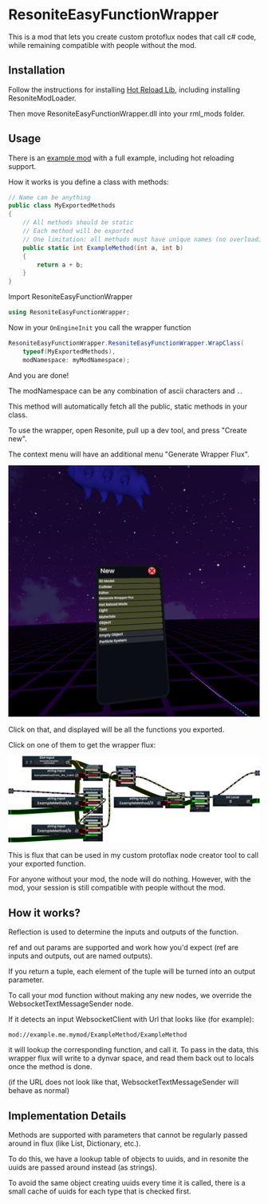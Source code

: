 # ResoniteEasyFunctionWrapper

This is a mod that lets you create custom protoflux nodes that call c# code,
while remaining compatible with people without the mod.

## Installation

Follow the instructions for installing [Hot Reload Lib](https://github.com/Nytra/ResoniteHotReloadLib/tree/main?tab=readme-ov-file#pre-requisites),
including installing ResoniteModLoader.

Then move ResoniteEasyFunctionWrapper.dll into your rml_mods folder.

## Usage

There is an [example mod](https://github.com/Phylliida/ResoniteEasyFunctionWrapperExampleMod) with a full example, including hot reloading support.

How it works is you define a class with methods:

```c#
// Name can be anything
public class MyExportedMethods
{
	// All methods should be static
	// Each method will be exported
	// One limitation: all methods must have unique names (no overloading)
	public static int ExampleMethod(int a, int b)
	{
		return a + b;
	}
}
```

Import ResoniteEasyFunctionWrapper

```c#
using ResoniteEasyFunctionWrapper;
```

Now in your `OnEngineInit` you call the wrapper function

```c#
ResoniteEasyFunctionWrapper.ResoniteEasyFunctionWrapper.WrapClass(
    typeof(MyExportedMethods),
    modNamespace: myModNamespace);
```        

And you are done!

The modNamespace can be any combination of ascii characters and `.`.

This method will automatically fetch all the public, static methods in your class.

To use the wrapper, open Resonite, pull up a dev tool, and press "Create new".

The context menu will have an additional menu "Generate Wrapper Flux".

![Generate Wrapper Flux](https://github.com/Phylliida/ResoniteEasyFunctionWrapper/blob/main/Assets/menu.jpg?raw=true)

Click on that, and displayed will be all the functions you exported.

Click on one of them to get the wrapper flux:

![Autogenerated flux](https://raw.githubusercontent.com/Phylliida/ResoniteEasyFunctionWrapper/main/Assets/Wrapper%20Flux.png)

This is flux that can be used in my custom protoflax node creator tool to call your exported function.

For anyone without your mod, the node will do nothing. However, with the mod, your session is still compatible with people without the mod.

## How it works?

Reflection is used to determine the inputs and outputs of the function.

ref and out params are supported and work how you'd expect (ref are inputs and outputs, out are named outputs).

If you return a tuple, each element of the tuple will be turned into an output parameter.

To call your mod function without making any new nodes, we override the WebsocketTextMessageSender node.

If it detects an input WebsocketClient with Url that looks like (for example):

```
mod://example.me.mymod/ExampleMethod/ExampleMethod
```
it will lookup the corresponding function, and call it. To pass in the data, this wrapper flux will write to a dynvar space, and read them back out to locals once the method is done.

(if the URL does not look like that, WebsocketTextMessageSender will behave as normal)

## Implementation Details

Methods are supported with parameters that cannot be regularly passed around in flux (like List, Dictionary, etc.). 

To do this, we have a lookup table of objects to uuids, and in resonite the uuids are passed around instead (as strings).

To avoid the same object creating uuids every time it is called, there is a small cache of uuids for each type that is checked first.

